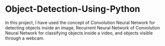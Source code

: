 # Object-Detection-Using-Python

In this project, I have used the concept of Convolution Neural Network for detecting objects inside an image, Recurrent Neural Network of Convolution Neural Network for classifying objects inside a video, and objects visible through a webcam.
